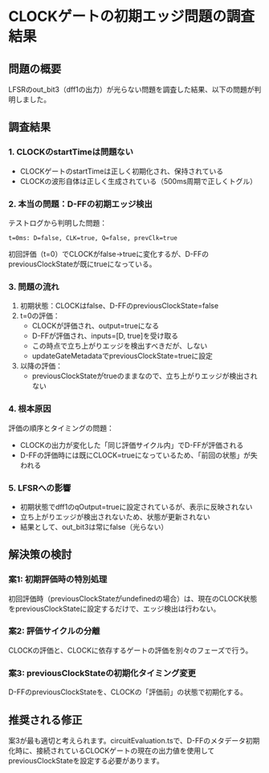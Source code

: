 # CLOCKゲートの初期エッジ問題の調査結果

## 問題の概要

LFSRのout_bit3（dff1の出力）が光らない問題を調査した結果、以下の問題が判明しました。

## 調査結果

### 1. CLOCKのstartTimeは問題ない
- CLOCKゲートのstartTimeは正しく初期化され、保持されている
- CLOCKの波形自体は正しく生成されている（500ms周期で正しくトグル）

### 2. 本当の問題：D-FFの初期エッジ検出
テストログから判明した問題：
```
t=0ms: D=false, CLK=true, Q=false, prevClk=true
```

初回評価（t=0）でCLOCKがfalse→trueに変化するが、D-FFのpreviousClockStateが既にtrueになっている。

### 3. 問題の流れ
1. 初期状態：CLOCKはfalse、D-FFのpreviousClockState=false
2. t=0の評価：
   - CLOCKが評価され、output=trueになる
   - D-FFが評価され、inputs=[D, true]を受け取る
   - この時点で立ち上がりエッジを検出すべきだが、しない
   - updateGateMetadataでpreviousClockState=trueに設定
3. 以降の評価：
   - previousClockStateがtrueのままなので、立ち上がりエッジが検出されない

### 4. 根本原因
評価の順序とタイミングの問題：
- CLOCKの出力が変化した「同じ評価サイクル内」でD-FFが評価される
- D-FFの評価時には既にCLOCK=trueになっているため、「前回の状態」が失われる

### 5. LFSRへの影響
- 初期状態でdff1のqOutput=trueに設定されているが、表示に反映されない
- 立ち上がりエッジが検出されないため、状態が更新されない
- 結果として、out_bit3は常にfalse（光らない）

## 解決策の検討

### 案1: 初期評価時の特別処理
初回評価時（previousClockStateがundefinedの場合）は、現在のCLOCK状態をpreviousClockStateに設定するだけで、エッジ検出は行わない。

### 案2: 評価サイクルの分離
CLOCKの評価と、CLOCKに依存するゲートの評価を別々のフェーズで行う。

### 案3: previousClockStateの初期化タイミング変更
D-FFのpreviousClockStateを、CLOCKの「評価前」の状態で初期化する。

## 推奨される修正

案3が最も適切と考えられます。circuitEvaluation.tsで、D-FFのメタデータ初期化時に、接続されているCLOCKゲートの現在の出力値を使用してpreviousClockStateを設定する必要があります。